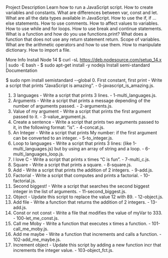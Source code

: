 Project Description
Learn how to run a JavaScript script. How to create variables and constants. What are differences between var, const and let. What are all the data types available in JavaScript. How to use the if, if ... else statements. How to use comments. How to affect values to variables. How to use while and for loops. How to use break and continue statements. What is a function and how do you use functions.print? What does a function that does not use any return statement return. Scope of variables. What are the arithmetic operators and how to use them. How to manipulate dictionary. How to import a file.

More Info
Install Node 14
$ curl -sL https://deb.nodesource.com/setup_14.x | sudo -E bash -
$ sudo apt-get install -y nodejs
Install semi-standard
Documentation

$ sudo npm install semistandard --global
0. First constant, first print - Write a script that prints “JavaScript is amazing”. - 0-javascript_is_amazing.js.
1. 3 languages - Write a script that prints 3 lines. - 1-multi_languages.js.
2. Arguments - Write a script that prints a message depending of the number of arguments passed. - 2-arguments.js.
3. Value of my argument - Write a script that prints the first argument passed to it. - 3-value_argument.js.
4. Create a sentence - Write a script that prints two arguments passed to it, in the following format: “is”. - 4-concat.js.
5. An Integer - Write a script that prints My number: <first argument converted in integer> if the first argument can be converted to an integer. - 5-to_integer.js.
6. Loop to languages - Write a script that prints 3 lines: (like 1-multi_languages.js) but by using an array of string and a loop. - 6-multi_languages_loop.js.
7. I love C - Write a script that prints x times “C is fun”. - 7-multi_c.js.
8. Square - Write a script that prints a square. - 8-square.js.
9. Add - Write a script that prints the addition of 2 integers. - 9-add.js.
10. Factorial - Write a script that computes and prints a factorial. - 10-factorial.js.
11. Second biggest! - Write a script that searches the second biggest integer in the list of arguments. - 11-second_biggest.js.
12. Object - Update this script to replace the value 12 with 89. - 12-object.js.
13. Add file - Write a function that returns the addition of 2 integers. - 13-add.js.
14. Const or not const - Write a file that modifies the value of myVar to 333. - 100-let_me_const.js.
15. Call me Moby - Write a function that executes x times a function. - 101-call_me_moby.js.
16. Add me maybe - Write a function that increments and calls a function. - 102-add_me_maybe.js.
17. Increment object - Update this script by adding a new function incr that increments the integer value. - 103-object_fct.js.
